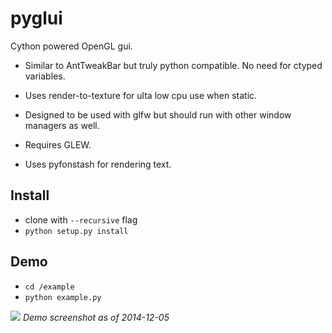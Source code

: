 pyglui
======

Cython powered OpenGL gui.

* Similar to AntTweakBar but truly python compatible. No need for ctyped variables.

* Uses render-to-texture for ulta low cpu use when static.

* Designed to be used with glfw but should run with other window managers as well.

* Requires GLEW.

* Uses pyfonstash for rendering text.



## Install
* clone with `--recursive` flag
* `python setup.py install`

## Demo
* `cd /example`
* `python example.py` 

![](https://raw.github.com/wiki/pupil-labs/pyglui/media/demo_screenshot_20141221.png)
*Demo screenshot as of 2014-12-05*
